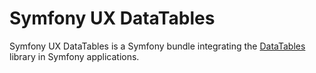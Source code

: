 # Symfony UX DataTables

Symfony UX DataTables is a Symfony bundle integrating the [DataTables](https://datatables.net/)
library in Symfony applications. 
